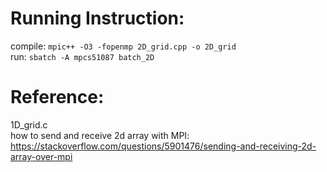# Running Instruction:
compile: ```mpic++ -O3 -fopenmp 2D_grid.cpp -o 2D_grid``` <br>
run: ```sbatch -A mpcs51087 batch_2D``` 

# Reference:
1D_grid.c <br>
how to send and receive 2d array with MPI: https://stackoverflow.com/questions/5901476/sending-and-receiving-2d-array-over-mpi
